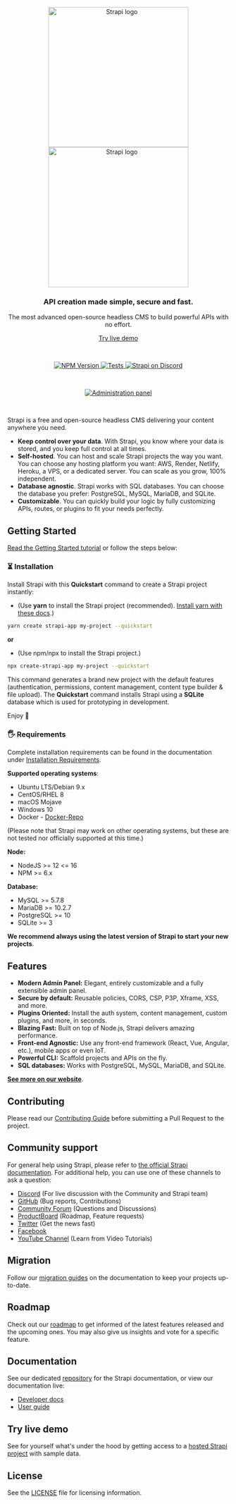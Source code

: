 <p align="center">
  <a href="https://strapi.io/#gh-light-mode-only">
    <img src="https://strapi.io/assets/strapi-logo-dark.svg" width="318px" alt="Strapi logo" />
  </a>
  <a href="https://strapi.io/#gh-dark-mode-only">
    <img src="https://strapi.io/assets/strapi-logo-light.svg" width="318px" alt="Strapi logo" />
  </a>
</p>

<h3 align="center">API creation made simple, secure and fast.</h3>
<p align="center">The most advanced open-source headless CMS to build powerful APIs with no effort.</p>
<p align="center"><a href="https://strapi.io/demo">Try live demo</a></p>
<br />

<p align="center">
  <a href="https://www.npmjs.org/package/@strapi/strapi">
    <img src="https://img.shields.io/npm/v/@strapi/strapi/latest.svg" alt="NPM Version" />
  </a>
  <a href="https://github.com/strapi/strapi/actions/workflows/tests.yml">
    <img src="https://github.com/strapi/strapi/actions/workflows/tests.yml/badge.svg?branch=master" alt="Tests" />
  </a>
  <a href="https://discord.strapi.io">
    <img src="https://img.shields.io/discord/811989166782021633?label=Discord" alt="Strapi on Discord" />
  </a>
</p>

<br>

<p align="center">
  <a href="https://strapi.io">
    <img src="https://raw.githubusercontent.com/strapi/strapi/0bcebf77b37182fe021cb59cc19be8f5db4a18ac/public/assets/administration_panel.png" alt="Administration panel" />
  </a>
</p>

<br>

Strapi is a free and open-source headless CMS delivering your content anywhere you need.

- **Keep control over your data**. With Strapi, you know where your data is stored, and you keep full control at all times.
- **Self-hosted**. You can host and scale Strapi projects the way you want. You can choose any hosting platform you want: AWS, Render, Netlify, Heroku, a VPS, or a dedicated server. You can scale as you grow, 100% independent.
- **Database agnostic**. Strapi works with SQL databases. You can choose the database you prefer: PostgreSQL, MySQL, MariaDB, and SQLite.
- **Customizable**. You can quickly build your logic by fully customizing APIs, routes, or plugins to fit your needs perfectly.

## Getting Started

<a href="https://docs.strapi.io/developer-docs/latest/getting-started/quick-start.html" target="_blank">Read the Getting Started tutorial</a> or follow the steps below:

### ⏳ Installation

Install Strapi with this **Quickstart** command to create a Strapi project instantly:

- (Use **yarn** to install the Strapi project (recommended). [Install yarn with these docs](https://yarnpkg.com/lang/en/docs/install/).)

```bash
yarn create strapi-app my-project --quickstart
```

**or**

- (Use npm/npx to install the Strapi project.)

```bash
npx create-strapi-app my-project --quickstart
```

This command generates a brand new project with the default features (authentication, permissions, content management, content type builder & file upload). The **Quickstart** command installs Strapi using a **SQLite** database which is used for prototyping in development.

Enjoy 🎉

### 🖐 Requirements

Complete installation requirements can be found in the documentation under <a href="https://docs.strapi.io/developer-docs/latest/setup-deployment-guides/deployment.html">Installation Requirements</a>.

**Supported operating systems**:

- Ubuntu LTS/Debian 9.x
- CentOS/RHEL 8
- macOS Mojave
- Windows 10
- Docker - [Docker-Repo](https://github.com/strapi/strapi-docker)

(Please note that Strapi may work on other operating systems, but these are not tested nor officially supported at this time.)

**Node:**

- NodeJS >= 12 <= 16
- NPM >= 6.x

**Database:**

- MySQL >= 5.7.8
- MariaDB >= 10.2.7
- PostgreSQL >= 10
- SQLite >= 3

**We recommend always using the latest version of Strapi to start your new projects**.

## Features

- **Modern Admin Panel:** Elegant, entirely customizable and a fully extensible admin panel.
- **Secure by default:** Reusable policies, CORS, CSP, P3P, Xframe, XSS, and more.
- **Plugins Oriented:** Install the auth system, content management, custom plugins, and more, in seconds.
- **Blazing Fast:** Built on top of Node.js, Strapi delivers amazing performance.
- **Front-end Agnostic:** Use any front-end framework (React, Vue, Angular, etc.), mobile apps or even IoT.
- **Powerful CLI:** Scaffold projects and APIs on the fly.
- **SQL databases:** Works with PostgreSQL, MySQL, MariaDB, and SQLite.

**[See more on our website](https://strapi.io/overview)**.

## Contributing

Please read our [Contributing Guide](./CONTRIBUTING.md) before submitting a Pull Request to the project.

## Community support

For general help using Strapi, please refer to [the official Strapi documentation](https://docs.strapi.io). For additional help, you can use one of these channels to ask a question:

- [Discord](https://discord.strapi.io) (For live discussion with the Community and Strapi team)
- [GitHub](https://github.com/strapi/strapi) (Bug reports, Contributions)
- [Community Forum](https://forum.strapi.io) (Questions and Discussions)
- [ProductBoard](https://portal.productboard.com/strapi/tabs/2-under-consideration) (Roadmap, Feature requests)
- [Twitter](https://twitter.com/strapijs) (Get the news fast)
- [Facebook](https://www.facebook.com/Strapi-616063331867161)
- [YouTube Channel](https://www.youtube.com/strapi) (Learn from Video Tutorials)

## Migration

Follow our [migration guides](https://docs.strapi.io/developer-docs/latest/update-migration-guides/migration-guides.html) on the documentation to keep your projects up-to-date.

## Roadmap

Check out our [roadmap](https://portal.productboard.com/strapi) to get informed of the latest features released and the upcoming ones. You may also give us insights and vote for a specific feature.

## Documentation

See our dedicated [repository](https://github.com/strapi/documentation) for the Strapi documentation, or view our documentation live:

- [Developer docs](https://docs.strapi.io/developer-docs/latest/getting-started/introduction.html)
- [User guide](https://docs.strapi.io/user-docs/latest/getting-started/introduction.html)

## Try live demo

See for yourself what's under the hood by getting access to a [hosted Strapi project](https://strapi.io/demo) with sample data.

## License

See the [LICENSE](./LICENSE) file for licensing information.
